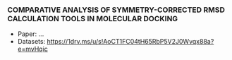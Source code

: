 ### COMPARATIVE ANALYSIS OF SYMMETRY-CORRECTED RMSD CALCULATION TOOLS IN MOLECULAR DOCKING 
- Paper: ...
- Datasets: https://1drv.ms/u/s!AoCT1FC04tH65RbP5V2J0Wvqx88a?e=mvHqic
